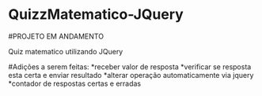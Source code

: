 # QuizzMatematico-JQuery
#PROJETO EM ANDAMENTO

Quiz matematico utilizando JQuery

#Adições a serem feitas: 
*receber valor de resposta
*verificar se resposta esta certa e enviar resultado
*alterar operação automaticamente via jquery
*contador de respostas certas e erradas
